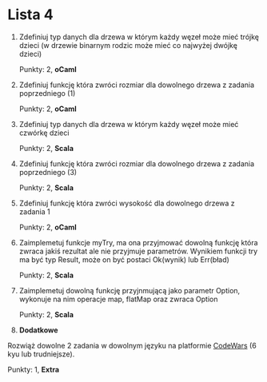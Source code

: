 Lista 4
==========


1. Zdefiniuj typ danych dla drzewa w którym każdy węzeł może mieć trójkę dzieci (w drzewie binarnym rodzic może mieć co najwyżej dwójkę dzieci)


   Punkty: 2, **oCaml**


2. Zdefiniuj funkcję która zwróci rozmiar dla dowolnego drzewa z zadania poprzedniego (1)


   Punkty: 2, **oCaml**


3. Zdefiniuj typ danych dla drzewa w którym każdy węzeł może mieć czwórkę dzieci 

   Punkty: 2, **Scala**


4. Zdefiniuj funkcję która zwróci rozmiar dla dowolnego drzewa z zadania poprzedniego (3)


   Punkty: 2, **Scala**

 
5. Zdefiniuj funkcję która zwróci wysokość dla dowolnego drzewa z zadania 1 


   Punkty: 2, **oCaml**



6. Zaimplemetuj funkcje myTry, ma ona przyjmować dowolną funkcję która zwraca jakiś rezultat ale nie przyjmuje parametrów. Wynikiem funkcji try ma być typ Result, może on być postaci Ok(wynik) lub Err(bład)


   Punkty: 2, **Scala**



7. Zaimplemetuj dowolną funkcję przyjnmującą jako parametr Option, wykonuje na nim operacje map, flatMap oraz zwraca Option


   Punkty: 2, **Scala**


8.  **Dodatkowe**

   Rozwiąż dowolne 2 zadania w dowolnym języku na platformie [CodeWars](https://www.codewars.com) (6 kyu lub trudniejsze).

   Punkty: 1, **Extra**


